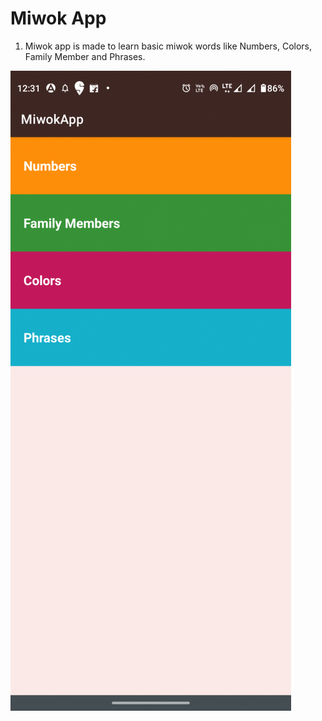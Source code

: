 # Miwok App
1. Miwok app is made to learn basic miwok words like Numbers, Colors, Family Member and Phrases.
<img src="./img/ss.gif"/>

